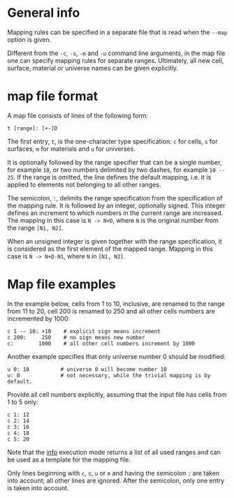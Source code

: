# General info 

Mapping rules can be specified in a separate file that is read when the `--map`
option is given.

Different from the `-c`, `-s`, `-m` and `-u` command line arguments, in the map
file one can specify mapping rules for separate ranges. Ultimately, all new
cell, surface, material or universe names can be given explicitly.


# map file format

A map file consists of lines of the following form:

    t [range]: [+-]D

The first entry, `t`, is the one-character type specification: `c` for cells,
`s` for surfaces, `m` for materials and `u` for universes.

It is optionally followed by the range specifier that can be a single number,
for example `10`, or two numbers delimited by two dashes, for example `10 --
25`. If the range is omitted, the line defines the default mapping, i.e. it is
applied to elements not belonging to all other ranges.

The semicolon, `:`, delimits the range specification from the specification of
the mapping rule.  It is followed by an integer, optionally signed. This
integer defines an increment to which numbers in the current range are
increased. The mapping in this case is `N -> N+D`, where `N` is the original
number from the range `[N1, N2]`.

When an unsigned integer is given together with the range specification, it is
considered as the first element of the mapped range. Mapping in this case is `N
-> N+D-N1`, where `N` in `[N1, N2]`.


# Map file examples

In the example below, cells from 1 to 10, inclusive, are renamed to the range
from 11 to 20, cell 200 is renamed to 250 and all other cells numbers are
incremented by 1000:

    c 1 -- 10: +10    # explicit sign means increment
    c 200:     250    # no sign means new number
    c:        1000    # all other cell numbers increment by 1000

Another example specifies that only universe number 0 should be modified:

    u 0: 10          # universe 0 will become number 10
    u: 0             # not necessary, while the trivial mapping is by default.


Provide all cell numbers explicitly, assuming that the input file has cells from 1 to
5 only:

    c 1: 12
    c 2: 14
    c 3: 16
    c 4: 18
    c 5: 20

Note that the [info](info.md) execution mode returns a list of all used ranges
and can be used as a template for the mapping file.

Only lines beginning with `c`, `s`, `u` or `m` and having the semicolon `:` are
taken into account; all other lines are ignored. After the semicolon, only one
entry is taken into account.



